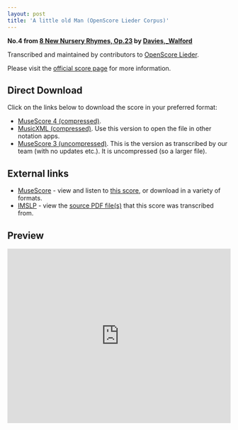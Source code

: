 ```yaml
---
layout: post
title: 'A little old Man (OpenScore Lieder Corpus)'
---
```


__No.4 from [8 New Nursery Rhymes, Op.23](https://fourscoreandmore.org/openscore/lieder/Davies,_Walford/8_New_Nursery_Rhymes,_Op.23/) by [Davies,_Walford](https://fourscoreandmore.org/openscore/lieder/Davies,_Walford)__

Transcribed and maintained by contributors to [OpenScore Lieder].

Please visit the [official score page] for more information.

[official score page]: https://musescore.com/openscore-lieder-corpus/scores/6218732
[OpenScore Lieder]: https://musescore.com/openscore-lieder-corpus

## Direct Download

Click on the links below to download the score in your preferred format:
- [MuseScore 4 (compressed)](https://fourscoreandmore.org/openscore/lieder/Davies,_Walford/8_New_Nursery_Rhymes,_Op.23/4_A_little_old_Man.mscz).
- [MusicXML (compressed)](https://fourscoreandmore.org/openscore/lieder/Davies,_Walford/8_New_Nursery_Rhymes,_Op.23/4_A_little_old_Man.mxl). Use this version to open the file in other notation apps.
- [MuseScore 3 (uncompressed)](https://raw.githubusercontent.com/OpenScore/Lieder/refs/heads/main/scores/Davies,_Walford/8_New_Nursery_Rhymes,_Op.23/4_A_little_old_Man/lc6218732.mscx). This is the version as transcribed by our team (with no updates etc.). It is uncompressed (so a larger file).

## External links

- [MuseScore] - view and listen to [this score][MuseScore], or download in a variety of formats.
- [IMSLP] - view the [source PDF file(s)][IMSLP] that this score was transcribed from.

[MuseScore]: https://musescore.com/score/6218732
[IMSLP]: https://imslp.org/wiki/Special:ReverseLookup/333826

## Preview

<iframe width="100%" height="394" src="https://musescore.com/openscore-lieder-corpus/scores/6218732/embed" frameborder="0" allowfullscreen allow="autoplay; fullscreen"></iframe>
